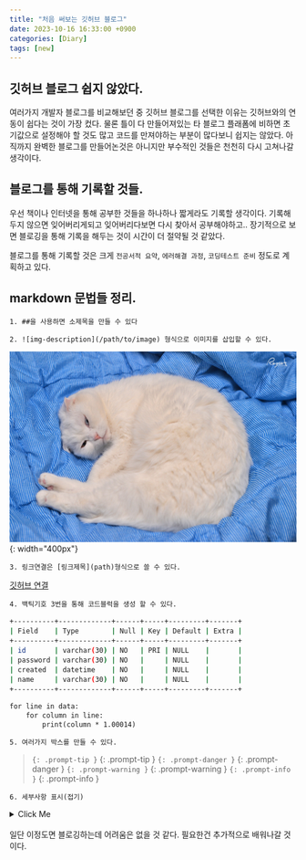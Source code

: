 ```yaml
---
title: "처음 써보는 깃허브 블로그"
date: 2023-10-16 16:33:00 +0900
categories: [Diary]
tags: [new]
---
```


## 깃허브 블로그 쉽지 않았다.

여러가지 개발자 블로그를 비교해보던 중 깃허브 블로그를 선택한 이유는 깃허브와의 연동이 쉽다는 것이 가장 컸다. 물론 틀이 다 만들어져있는 타 블로그 플래폼에 비하면 초기값으로 설정해야 할 것도 많고 코드를 만져야하는 부분이 많다보니 쉽지는 않았다. 아직까지 완벽한 블로그를 만들어논것은 아니지만 부수적인 것들은 천천히 다시 고쳐나갈 생각이다. 

## 블로그를 통해 기록할 것들.

우선 책이나 인터넷을 통해 공부한 것들을 하나하나 짧게라도 기록할 생각이다.
기록해두지 않으면 잊어버리게되고 잊어버리다보면 다시 찾아서 공부해야하고.. 장기적으로 보면 블로깅을 통해 기록을 해두는 것이 시간이 더 절약될 것 같았다.

블로그를 통해 기록할 것은 크게 `전공서적 요약`, `에러해결 과정`, `코딩테스트 준비` 정도로 계획하고 있다. 

## markdown 문법들 정리.

`1. ##을 사용하면 소제목을 만들 수 있다`

`2. ![img-description](/path/to/image) 형식으로 이미지를 삽입할 수 있다.`

![cat](/assets/img/imges/cat.jpeg){: width="400px"}

`3. 링크연결은 [링크제목](path)형식으로 쓸 수 있다.`

[깃허브 연결](https://github.com/yoo-tonec)

`4. 백틱기호 3번을 통해 코드블럭을 생성 할 수 있다.`

```bash
+----------+-------------+------+-----+---------+-------+
| Field    | Type        | Null | Key | Default | Extra |
+----------+-------------+------+-----+---------+-------+
| id       | varchar(30) | NO   | PRI | NULL    |       |
| password | varchar(30) | NO   |     | NULL    |       |
| created  | datetime    | NO   |     | NULL    |       |
| name     | varchar(30) | NO   |     | NULL    |       |
+----------+-------------+------+-----+---------+-------+
```

```
for line in data:
    for column in line:
        print(column * 1.00014)
```
`5. 여러가지 박스를 만들 수 있다.`
>`{: .prompt-tip }`
{: .prompt-tip }
>`{: .prompt-danger }`
{: .prompt-danger }
>`{: .prompt-warning }`
{: .prompt-warning }
>`{: .prompt-info }`
{: .prompt-info }

`6. 세부사항 표시(접기)`
<details><summary>Click Me</summary>
Good!!
</details>  

<br>
일단 이정도면 블로깅하는데 어려움은 없을 것 같다. 필요한건 추가적으로 배워나갈 것이다.